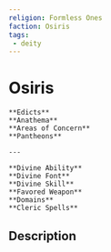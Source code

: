 ```yaml
---
religion: Formless Ones
faction: Osiris
tags:
 - deity
---
```

# Osiris

```ad-deity
**Edicts**
**Anathema**
**Areas of Concern**
**Pantheons**

---

**Divine Ability**
**Divine Font**
**Divine Skill**
**Favored Weapon**
**Domains**
**Cleric Spells** 
```

## Description

